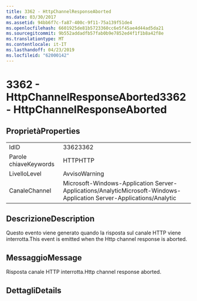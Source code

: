 ```yaml
---
title: 3362 - HttpChannelResponseAborted
ms.date: 03/30/2017
ms.assetid: 94bb6f7c-fa87-400c-9f11-75a139f51de4
ms.openlocfilehash: 6601925de81b5723360cc6e5f45ae4d44ad5da21
ms.sourcegitcommit: 9b552addadfb57fab0b9e7852ed4f1f1b8a42f8e
ms.translationtype: MT
ms.contentlocale: it-IT
ms.lasthandoff: 04/23/2019
ms.locfileid: "62000142"
---
```

# <a name="3362---httpchannelresponseaborted"></a><span data-ttu-id="8d5fa-102">3362 - HttpChannelResponseAborted</span><span class="sxs-lookup"><span data-stu-id="8d5fa-102">3362 - HttpChannelResponseAborted</span></span>
## <a name="properties"></a><span data-ttu-id="8d5fa-103">Proprietà</span><span class="sxs-lookup"><span data-stu-id="8d5fa-103">Properties</span></span>  
  
|||  
|-|-|  
|<span data-ttu-id="8d5fa-104">Id</span><span class="sxs-lookup"><span data-stu-id="8d5fa-104">ID</span></span>|<span data-ttu-id="8d5fa-105">3362</span><span class="sxs-lookup"><span data-stu-id="8d5fa-105">3362</span></span>|  
|<span data-ttu-id="8d5fa-106">Parole chiave</span><span class="sxs-lookup"><span data-stu-id="8d5fa-106">Keywords</span></span>|<span data-ttu-id="8d5fa-107">HTTP</span><span class="sxs-lookup"><span data-stu-id="8d5fa-107">HTTP</span></span>|  
|<span data-ttu-id="8d5fa-108">Livello</span><span class="sxs-lookup"><span data-stu-id="8d5fa-108">Level</span></span>|<span data-ttu-id="8d5fa-109">Avviso</span><span class="sxs-lookup"><span data-stu-id="8d5fa-109">Warning</span></span>|  
|<span data-ttu-id="8d5fa-110">Canale</span><span class="sxs-lookup"><span data-stu-id="8d5fa-110">Channel</span></span>|<span data-ttu-id="8d5fa-111">Microsoft-Windows-Application Server-Applications/Analytic</span><span class="sxs-lookup"><span data-stu-id="8d5fa-111">Microsoft-Windows-Application Server-Applications/Analytic</span></span>|  
  
## <a name="description"></a><span data-ttu-id="8d5fa-112">Descrizione</span><span class="sxs-lookup"><span data-stu-id="8d5fa-112">Description</span></span>  
 <span data-ttu-id="8d5fa-113">Questo evento viene generato quando la risposta sul canale HTTP viene interrotta.</span><span class="sxs-lookup"><span data-stu-id="8d5fa-113">This event is emitted when the Http channel response is aborted.</span></span>  
  
## <a name="message"></a><span data-ttu-id="8d5fa-114">Messaggio</span><span class="sxs-lookup"><span data-stu-id="8d5fa-114">Message</span></span>  
 <span data-ttu-id="8d5fa-115">Risposta canale HTTP interrotta.</span><span class="sxs-lookup"><span data-stu-id="8d5fa-115">Http channel response aborted.</span></span>  
  
## <a name="details"></a><span data-ttu-id="8d5fa-116">Dettagli</span><span class="sxs-lookup"><span data-stu-id="8d5fa-116">Details</span></span>
